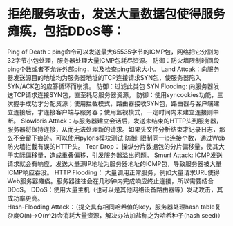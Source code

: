 # 拒绝服务攻击，发送大量数据包使得服务瘫痪，包括DDoS等：
Ping of Death：ping命令可以发送最大65535字节的ICMP包，网络把它分割为32字节小包处理，服务器处理大量ICMP包耗尽资源。
	防御：防火墙限制时间段ping个数或者不允许外部ping，以及检查ping请求大小。
Land Attcak：向服务器发送源目的地址均为服务器地址的TCP连接请求SYN包，使服务器陷入SYN/ACK包的应答循环而崩溃。
	防御：过滤此类包
SYN Flooding:  向服务器发送TCP请求连接SYN包，直至耗尽服务器资源。
	防御：使用syncookies功能，三次握手成功才分配资源；使用拦截模式，路由器接收SYN包，路由器与客户端建立连接后，才连接客户端与服务器；使用监视模式，一定时间内未建立连接则中断。
Slowloris Attack：与服务器建立会话后，发送未结束的HTTP头到服务器，服务器将保持连接，从而无法处理新的请求。如果头文件分析结束才记录日志，那么不会留下痕迹。可以使用pyloris模块测试
	防御:  限制同一ip连接个数，通过Web防火墙拦截有误的HTTP头。
Tear Drop： 操纵分片数据包的分片偏移量，使其大于实际偏移量，造成重叠偏移，引发服务器溢出问题。
Smurf Attack:  ICMP发送请求就会有响应，发送大量源IP地址为服务器地址的ICMP包，导致服务器被大量ICMP响应吞没。
HTTP Flooding： 大量调用正常服务，例如大量请求URL使得Web服务器瘫痪。服务器往往会在几秒钟内完成响应终止连接，所以需要结合DDoS。
DDoS：使用大量主机（也可以是其他网络设备路由器等）发动攻击，其成功率更高。  
Hash-Flooding Attack：（提交具有相同哈希值的key，服务器处理hash table复杂度O(n)->O(n^2)会消耗大量资源，解决办法加盐称之为哈希种子(hash seed)）